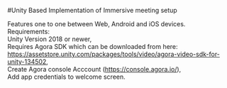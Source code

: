 #Unity Based Implementation of Immersive meeting setup<br />

Features one to one between Web, Android and iOS devices. </br>
Requirements: <br />
Unity Version 2018 or newer, <br />
Requires Agora SDK which can be downloaded from here: https://assetstore.unity.com/packages/tools/video/agora-video-sdk-for-unity-134502, <br />
Create Agora console Acccount (https://console.agora.io/), <br/>Add app credentials to welcome screen.
